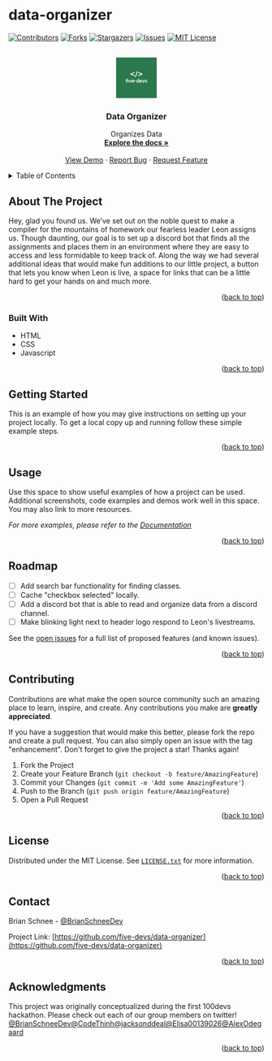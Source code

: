 # data-organizer

<div id="top"></div>
<!--
*** Thanks for checking out the Best-README-Template. If you have a suggestion
*** that would make this better, please fork the repo and create a pull request
*** or simply open an issue with the tag "enhancement".
*** Don't forget to give the project a star!
*** Thanks again! Now go create something AMAZING! :D
-->

<!-- PROJECT SHIELDS -->
<!--
*** I'm using markdown "reference style" links for readability.
*** Reference links are enclosed in brackets [ ] instead of parentheses ( ).
*** See the bottom of this document for the declaration of the reference variables
*** for contributors-url, forks-url, etc. This is an optional, concise syntax you may use.
*** https://www.markdownguide.org/basic-syntax/#reference-style-links
-->

[![Contributors][contributors-shield]][contributors-url]
[![Forks][forks-shield]][forks-url]
[![Stargazers][stars-shield]][stars-url]
[![Issues][issues-shield]][issues-url]
[![MIT License][license-shield]][license-url]

<!-- PROJECT LOGO -->
<br />
<div align="center">
  <a href="https://github.com/five-devs/data-organizer">
    <img src="img/five-devs.png" alt="Logo" width="80" height="80">
  </a>

<h3 align="center">Data Organizer</h3>

  <p align="center">
    Organizes Data
    <br />
    <a href="https://github.com/five-devs/data-organizer"><strong>Explore the docs »</strong></a>
    <br />
    <br />
    <a href="https://data-organizer.netlify.app">View Demo</a>
    ·
    <a href="https://github.com/five-devs/data-organizer/issues">Report Bug</a>
    ·
    <a href="https://github.com/five-devs/data-organizer/issues">Request Feature</a>
  </p>
</div>

<!-- TABLE OF CONTENTS -->
<details>
  <summary>Table of Contents</summary>
  <ol>
    <li>
      <a href="#about-the-project">About The Project</a>
      <ul>
        <li><a href="#built-with">Built With</a></li>
      </ul>
    </li>
    <li>
      <a href="#getting-started">Getting Started</a>
      <ul>
        <li><a href="#prerequisites">Prerequisites</a></li>
        <li><a href="#installation">Installation</a></li>
      </ul>
    </li>
    <li><a href="#usage">Usage</a></li>
    <li><a href="#roadmap">Roadmap</a></li>
    <li><a href="#contributing">Contributing</a></li>
    <li><a href="#license">License</a></li>
    <li><a href="#contact">Contact</a></li>
    <li><a href="#acknowledgments">Acknowledgments</a></li>
  </ol>
</details>

<!-- ABOUT THE PROJECT -->

## About The Project

<!-- [![Product Name Screen Shot][product-screenshot]](https://example.com) -->

Hey, glad you found us. We’ve set out on the noble quest to make a compiler for the mountains of homework our fearless leader Leon assigns us. Though daunting, our goal is to set up a discord bot that finds all the assignments and places them in an environment where they are easy to access and less formidable to keep track of. Along the way we had several additional ideas that would make fun additions to our little project, a button that lets you know when Leon is live, a space for links that can be a little hard to get your hands on and much more.

<p align="right">(<a href="#top">back to top</a>)</p>

### Built With

- HTML
- CSS
- Javascript

<p align="right">(<a href="#top">back to top</a>)</p>

<!-- GETTING STARTED -->

## Getting Started

This is an example of how you may give instructions on setting up your project locally.
To get a local copy up and running follow these simple example steps.

<p align="right">(<a href="#top">back to top</a>)</p>

<!-- USAGE EXAMPLES -->

## Usage

Use this space to show useful examples of how a project can be used. Additional screenshots, code examples and demos work well in this space. You may also link to more resources.

_For more examples, please refer to the [Documentation](https://example.com)_

<p align="right">(<a href="#top">back to top</a>)</p>

<!-- ROADMAP -->

## Roadmap

- [ ] Add search bar functionality for finding classes.
- [ ] Cache "checkbox selected" locally.
- [ ] Add a discord bot that is able to read and organize data from a discord channel.
- [ ] Make blinking light next to header logo respond to Leon's livestreams.

See the [open issues](https://github.com/five-devs/data-organizer/issues) for a full list of proposed features (and known issues).

<p align="right">(<a href="#top">back to top</a>)</p>

<!-- CONTRIBUTING -->

## Contributing

Contributions are what make the open source community such an amazing place to learn, inspire, and create. Any contributions you make are **greatly appreciated**.

If you have a suggestion that would make this better, please fork the repo and create a pull request. You can also simply open an issue with the tag "enhancement".
Don't forget to give the project a star! Thanks again!

1. Fork the Project
2. Create your Feature Branch (`git checkout -b feature/AmazingFeature`)
3. Commit your Changes (`git commit -m 'Add some AmazingFeature'`)
4. Push to the Branch (`git push origin feature/AmazingFeature`)
5. Open a Pull Request

<p align="right">(<a href="#top">back to top</a>)</p>

<!-- LICENSE -->

## License

Distributed under the MIT License. See <a href="./LICENSE">`LICENSE.txt`</a> for more information.

<p align="right">(<a href="#top">back to top</a>)</p>

<!-- CONTACT -->

## Contact

Brian Schnee - [@BrianSchneeDev](https://twitter.com/BrianSchneeDev)

Project Link: [https://github.com/five-devs/data-organizer](https://github.com/five-devs/data-organizer)

<p align="right">(<a href="#top">back to top</a>)</p>

<!-- ACKNOWLEDGMENTS -->

## Acknowledgments

This project was originally conceptualized during the first 100devs hackathon. Please check out each of our group members on twitter! [@BrianSchneeDev](https://twitter.com/BrianSchneeDev)[@CodeThinh](https://twitter.com/CodeThinh)[@jacksonddeal](https://twitter.com/jacksonddeal)[@Elisa00139026](https://twitter.com/Elisa00139026)[@AlexOdegaard](https://twitter.com/AlexOdegaard)

<p align="right">(<a href="#top">back to top</a>)</p>

<!-- MARKDOWN LINKS & IMAGES -->
<!-- https://www.markdownguide.org/basic-syntax/#reference-style-links -->

[contributors-shield]: https://img.shields.io/github/contributors/five-devs/data-organizer.svg?style=for-the-badge
[contributors-url]: https://github.com/five-devs/data-organizer/graphs/contributors
[forks-shield]: https://img.shields.io/github/forks/five-devs/data-organizer.svg?style=for-the-badge
[forks-url]: https://github.com/five-devs/data-organizer/network/members
[stars-shield]: https://img.shields.io/github/stars/five-devs/data-organizer.svg?style=for-the-badge
[stars-url]: https://github.com/five-devs/data-organizer/stargazers
[issues-shield]: https://img.shields.io/github/issues/five-devs/data-organizer.svg?style=for-the-badge
[issues-url]: https://github.com/five-devs/data-organizer/issues
[license-shield]: https://img.shields.io/github/license/five-devs/data-organizer.svg?style=for-the-badge
[license-url]: https://github.com/five-devs/data-organizer/blob/master/LICENSE.txt
[linkedin-shield]: https://img.shields.io/badge/-LinkedIn-black.svg?style=for-the-badge&logo=linkedin&colorB=555
[linkedin-url]: https://linkedin.com/in/linkedin_username
[product-screenshot]: images/screenshot.png
